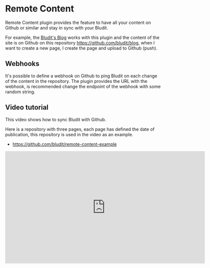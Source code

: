 # Remote Content
<!-- Position: 1 -->

Remote Content plugin provides the feature to have all your content on Github or similar and stay in sync with your Bludit.

For example, the [Bludit's Blog](https://blog.bludit.com) works with this plugin and the content of the site is on Github on this repository https://github.com/bludit/blog, when I want to create a new page, I create the page and upload to Github (push).

## Webhooks
It's possible to define a webhook on Github to ping Bludit on each change of the content in the repository. The plugin provides the URL with the webhook, is recommended change the endpoint of the webhook with some random string.

## Video tutorial
This video shows how to sync Bludit with Github.

Here is a repository with three pages, each page has defined the date of publication, this repository is used in the video as an example.
- https://github.com/bludit/remote-content-example

<div class="video-embed">
	<iframe width="640" height="360" src="https://www.youtube.com/embed/Kzh_Wl2ZovQ?rel=0&amp;showinfo=0" frameborder="0" gesture="media" allowfullscreen></iframe>
</div>